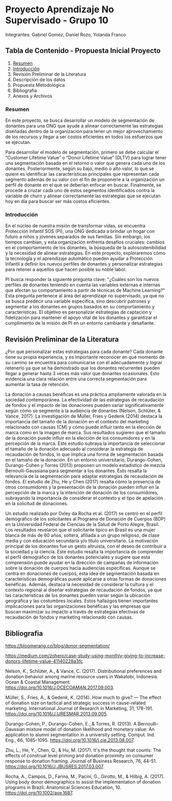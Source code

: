 # Proyecto Aprendizaje No Supervisado - Grupo 10

Integrantes:
Gabriel Gomez,
Daniel Rozo,
Yolanda Franco

## Tabla de Contenido - Propuesta Inicial Proyecto

1. [Resumen](https://github.com/ggomez1803/Proyecto_ANS_Grupo10/blob/main/README.md#resumen)
2. [Introducción](https://github.com/ggomez1803/Proyecto_ANS_Grupo10/blob/main/README.md#introducci%C3%B3n)
3. Revisión Preliminar de la Literatura
4. Descripción de los datos
5. Propuesta Metodológica
6. Bibliografia
7. Anexos y Archivos

### Resumen
En este proyecto, se busca desarrollar un modelo de segmentación de donantes para una ONG que ayude a alinear correctamente las estrategias diseñadas dentro de la organización para tener un mejor aprovechamiento de los recursos y llegar a ser costos eficientes en todos los esfuerzos que se ejecutan.

Para desarrollar el modelo de segmentación, primero se debe calcular el “Customer Lifetime Value” o “Donor Lifetime Value” (DLTV) para lograr tener una segmentación basada en el retorno o valor que genera cada uno de los donantes. Posteriormente, según su bajo, medio o alto valor, lo que se quiere es identificar las características principales que representan cada segmento además de su valor con el fin de proponerle a la organización un perfil de donante en el que se deberían enfocar en buscar. Finalmente, se procede a cruzar cada uno de estos segmentos identificados contra la variable de churn y alinear correctamente las estrategias que se ejecutan hoy en día para buscar ser más costos eficientes.

### Introducción
En el núcleo de nuestra misión de transformar vidas, se encuentra Protección Infantil SOS (PI), una ONG dedicada a brindar un hogar con futuro a niños y jóvenes separados de sus familias. Sin embargo, los tiempos cambian, y esta organización enfrenta desafíos cruciales: cambios en el comportamiento de los donantes, la búsqueda de la autosostenibilidad y la necesidad de alinear estrategias. En este proyecto, exploraremos cómo la tecnología y el aprendizaje automático pueden ayudar a Protección Infantil a definir los nuevos perfiles de donantes y personalizar estrategias para retener a aquellos que hacen posible su noble labor.

PI busca responder la siguiente pregunta clave: "¿Cuáles son los nuevos perfiles de donantes teniendo en cuenta las variables externas e internas que afectan su comportamiento a partir de técnicas de Machine Learning?" Esta pregunta pertenece al área del aprendizaje no supervisado, ya que no se busca predecir una variable específica, sino descubrir patrones y segmentar a los donantes en grupos basados en su comportamiento y características. El objetivo es personalizar estrategias de captación y fidelización para mantener el apoyo vital de los donantes y garantizar el cumplimiento de la misión de PI en un entorno cambiante y desafiante.

## Revisión Preliminar de la Literatura

¿Por qué personalizar estas estrategias para cada donante? Cada donante tiene su propia experiencia, y es importante reconocer en qué momento de su camino se encuentra para comunicarse con él adecuadamente y lograr retenerlo ya que se ha demostrado que los donantes recurrentes pueden llegar a generar hasta 3 veces más valor que donantes ocasionales. Esto evidencia una clara relación entre una correcta segmentación para aumentar la tasa de retención.

La donación a causas benéficas es una práctica ampliamente valorada en la sociedad contemporánea. La efectividad de las estrategias de recaudación de fondos y el impacto de las donaciones pueden variar significativamente según cómo se segmente a la audiencia de donantes (Nelson, Schlüter, & Vance, 2017). La investigación de Müller, Fries y Gedenk (2014) destaca la importancia del tamaño de la donación en el contexto del marketing relacionado con causas (CM) y cómo puede influir tanto en la elección de marca como en la imagen de marca. Sus resultados sugieren que el tamaño de la donación puede influir en la elección de los consumidores y en la percepción de la marca. Este estudio subraya la importancia de seleccionar el tamaño de la donación adecuado al considerar la estrategia de recaudación de fondos, lo que implica una forma de segmentación basada en el tamaño de la donación. En un entorno universitario, Durango-Cohen, Durango-Cohen y Torres (2013) proponen un modelo estadístico de mezcla Bernoulli-Gaussiana para segmentar a los donantes. Esto resalta la relevancia de la segmentación para adaptar estrategias de recaudación de fondos. El estudio de Zhu, He y Chen (2017) resalta cómo la presencia de otros consumidores y la presentación de la donación pueden influir en la percepción de la marca y la intención de donación de los consumidores, subrayando la importancia de considerar el contexto y el tipo de apelación en la solicitud de donaciones.
 
Un estudio realizado por Oxley da Rocha et al. (2017) se centró en el perfil demográfico de los solicitantes al Programa de Donación de Cuerpos (BDP) en la Universidad Federal de Ciencias de la Salud de Porto Alegre, Brasil. Los resultados revelaron que el solicitante típico en Brasil es una mujer blanca de más de 60 años, soltera, afiliada a un grupo religioso, de clase media y con educación secundaria y/o título universitario. La motivación principal de los donantes fue un gesto altruista, con el deseo de contribuir a la sociedad y la ciencia. Este estudio resalta la importancia de comprender el perfil demográfico de los donantes potenciales y sugiere que esta comprensión puede ayudar en la dirección de campañas de información sobre la donación de cuerpos hacia audiencias específicas. Aunque se centra en donaciones de cuerpos, esta idea de segmentación basada en características demográficas puede aplicarse a otras formas de donaciones benéficas. Además, destaca la necesidad de considerar la cultura y el contexto regional al diseñar estrategias de recaudación de fondos, ya que las características de los donantes pueden variar según la ubicación geográfica y las costumbres locales. Estos hallazgos tienen importantes implicaciones para las organizaciones benéficas y las empresas que buscan maximizar su impacto a través de estrategias efectivas de recaudación de fondos y marketing relacionado con causas.

## Bibliografia

https://bloomerang.co/blog/donor-segmentation/
	
https://medium.com/zohero/case-study-using-monthly-giving-to-increase-donors-lifetime-value-41140228a3fc

Nelson, K., Schlüter, A., & Vance, C. (2017). Distributional preferences and donation behavior among marine resource users in Wakatobi, Indonesia. Ocean & Coastal Management. https://doi.org/10.1016/J.OCECOAMAN.2017.09.003.
 
Müller, S., Fries, A., & Gedenk, K. (2014). How much to give? — The effect of donation size on tactical and strategic success in cause-related marketing. International Journal of Research in Marketing, 31, 178-191. https://doi.org/10.1016/J.IJRESMAR.2013.09.005.
 
Durango-Cohen, P., Durango-Cohen, E., & Torres, R. (2013). A Bernoulli-Gaussian mixture model of donation likelihood and monetary value: An application to alumni segmentation in a university setting. Comput. Ind. Eng., 66, 1085-1095. https://doi.org/10.1016/j.cie.2013.08.007.
 
Zhu, L., He, Y., Chen, Q., & Hu, M. (2017). It's the thought that counts: The effects of construal level priming and donation proximity on consumer response to donation framing. Journal of Business Research, 76, 44-51. https://doi.org/10.1016/J.JBUSRES.2017.03.007.
 
Rocha, A., Campos, D., Farina, M., Pacini, G., Girotto, M., & Hilbig, A. (2017). Using body donor demographics to assist the implementation of donation programs in Brazil. Anatomical Sciences Education, 10. https://doi.org/10.1002/ase.1687.
